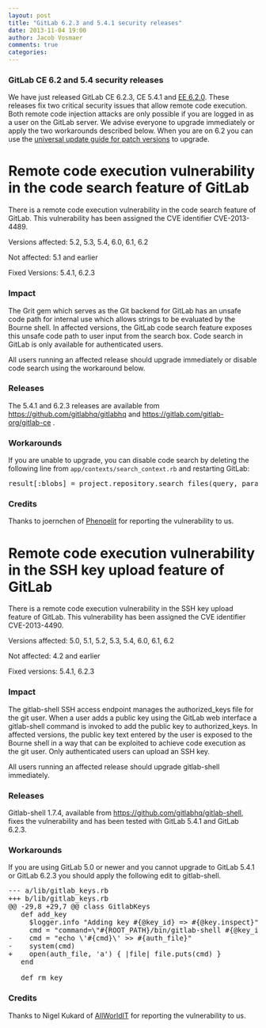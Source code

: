 ```yaml
---
layout: post
title: "GitLab 6.2.3 and 5.4.1 security releases"
date: 2013-11-04 19:00
author: Jacob Vosmaer
comments: true
categories:
---
```

### GitLab CE 6.2 and 5.4 security releases

We have just released GitLab CE 6.2.3, CE 5.4.1 and [EE 6.2.0](http://www.gitlab.com/2013/11/04/gitlab-ee-6-2-security-release/). 
These releases fix two critical security issues that allow remote code execution. 
Both remote code injection attacks are only possible if you are logged in as a user on the GitLab server.
We advise everyone to upgrade immediately or apply the two workarounds described below.
When you are on 6.2 you can use the [universal update guide for patch versions](https://github.com/gitlabhq/gitlabhq/blob/master/doc/update/patch_versions.md) to upgrade.

<!--more-->

# Remote code execution vulnerability in the code search feature of GitLab

There is a remote code execution vulnerability in the code search feature of GitLab. This vulnerability has been assigned the CVE identifier CVE-2013-4489.

Versions affected: 5.2, 5.3, 5.4, 6.0, 6.1, 6.2

Not affected: 5.1 and earlier

Fixed Versions: 5.4.1, 6.2.3

### Impact
The Grit gem which serves as the Git backend for GitLab has an unsafe code path for internal use which allows strings to be evaluated by the Bourne shell. In affected versions, the GitLab code search feature exposes this unsafe code path to user input from the search box. Code search in GitLab is only available for authenticated users.

All users running an affected release should upgrade immediately or disable code search using the workaround below.

### Releases
The 5.4.1 and 6.2.3 releases are available from https://github.com/gitlabhq/gitlabhq and https://gitlab.com/gitlab-org/gitlab-ce .

### Workarounds
If you are unable to upgrade, you can disable code search by deleting the following line from `app/contexts/search_context.rb` and restarting GitLab:

<pre>
result[:blobs] = project.repository.search_files(query, params[:repository_ref]) unless project.empty_repo?
</pre>

### Credits
Thanks to joernchen of [Phenoelit](http://www.phenoelit.org/) for reporting the vulnerability to us.

# Remote code execution vulnerability in the SSH key upload feature of GitLab

There is a remote code execution vulnerability in the SSH key upload feature of GitLab. This vulnerability has been assigned the CVE identifier CVE-2013-4490.

Versions affected: 5.0, 5.1, 5.2, 5.3, 5.4, 6.0, 6.1, 6.2

Not affected: 4.2 and earlier

Fixed versions: 5.4.1, 6.2.3

### Impact
The gitlab-shell SSH access endpoint manages the authorized_keys file for the git user. When a user adds a public key using the GitLab web interface a gitlab-shell command is invoked to add the public key to authorized_keys. In affected versions, the public key text entered by the user is exposed to the Bourne shell in a way that can be exploited to achieve code execution as the git user. Only authenticated users can upload an SSH key.

All users running an affected release should upgrade gitlab-shell immediately.

### Releases
Gitlab-shell 1.7.4, available from https://github.com/gitlabhq/gitlab-shell, fixes the vulnerability and has been tested with GitLab 5.4.1 and GitLab 6.2.3.

### Workarounds
If you are using GitLab 5.0 or newer and you cannot upgrade to GitLab 5.4.1 or GitLab 6.2.3 you should apply the following edit to gitlab-shell.

<pre>
--- a/lib/gitlab_keys.rb
+++ b/lib/gitlab_keys.rb
@@ -29,8 +29,7 @@ class GitlabKeys
   def add_key
     $logger.info "Adding key #{@key_id} => #{@key.inspect}"
     cmd = "command=\"#{ROOT_PATH}/bin/gitlab-shell #{@key_id}\",no-port-forwarding,no-X11-forwarding,no-agent-forwarding,no-pty #{@key}"
-    cmd = "echo \'#{cmd}\' >> #{auth_file}"
-    system(cmd)
+    open(auth_file, 'a') { |file| file.puts(cmd) }
   end
 
   def rm_key
</pre>

### Credits
Thanks to Nigel Kukard of [AllWorldIT](http://www.allworldit.com/) for reporting the vulnerability to us.
